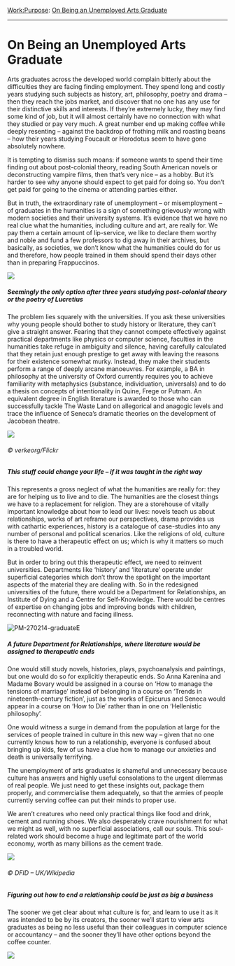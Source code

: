 [Work:](https://www.theschooloflife.com/thebookoflife/category/work/)[Purpose](https://www.theschooloflife.com/thebookoflife/category/work/purpose/): [On Being an Unemployed Arts Graduate](https://www.theschooloflife.com/thebookoflife/arts-unemployment/)

* * *

# On Being an Unemployed Arts Graduate

Arts graduates across the developed world complain bitterly about the difficulties they are facing finding employment. They spend long and costly years studying such subjects as history, art, philosophy, poetry and drama – then they reach the jobs market, and discover that no one has any use for their distinctive skills and interests. If they’re extremely lucky, they may find some kind of job, but it will almost certainly have no connection with what they studied or pay very much. A great number end up making coffee while deeply resenting – against the backdrop of frothing milk and roasting beans – how their years studying Foucault or Herodotus seem to have gone absolutely nowhere.

It is tempting to dismiss such moans: if someone wants to spend their time finding out about post-colonial theory, reading South American novels or deconstructing vampire films, then that’s very nice – as a hobby. But it’s harder to see why anyone should expect to get paid for doing so. You don’t get paid for going to the cinema or attending parties either.

But in truth, the extraordinary rate of unemployment – or misemployment – of graduates in the humanities is a sign of something grievously wrong with modern societies and their university systems. It’s evidence that we have no real clue what the humanities, including culture and art, are really for. We pay them a certain amount of lip-service, we like to declare them worthy and noble and fund a few professors to dig away in their archives, but basically, as societies, we don’t know what the humanities could do for us and therefore, how people trained in them should spend their days other than in preparing Frappuccinos.

![](https://www.theschooloflife.com/thebookoflife/wp-content/uploads/2014/10/interior-europe-vendor-lager-uk-england-440590-pxhere.com_-1-1024x684.jpg)

##### Seemingly the only option after three years studying post-colonial theory or the poetry of Lucretius

The problem lies squarely with the universities. If you ask these universities why young people should bother to study history or literature, they can’t give a straight answer. Fearing that they cannot compete effectively against practical departments like physics or computer science, faculties in the humanities take refuge in ambiguity and silence, having carefully calculated that they retain just enough prestige to get away with leaving the reasons for their existence somewhat murky. Instead, they make their students perform a range of deeply arcane manoeuvres. For example, a BA in philosophy at the university of Oxford currently requires you to achieve familiarity with metaphysics (substance, individuation, universals) and to do a thesis on concepts of intentionality in Quine, Frege or Putnam. An equivalent degree in English literature is awarded to those who can successfully tackle The Waste Land on allegorical and anagogic levels and trace the influence of Seneca’s dramatic theories on the development of Jacobean theatre.

![](https://www.theschooloflife.com/thebookoflife/wp-content/uploads/2014/10/24497890934_dbff5dc155_o-1024x880.jpg)

###### © verkeorg/Flickr

##### This stuff could change your life – if it was taught in the right way

This represents a gross neglect of what the humanities are really for: they are for helping us to live and to die. The humanities are the closest things we have to a replacement for religion. They are a storehouse of vitally important knowledge about how to lead our lives: novels teach us about relationships, works of art reframe our perspectives, drama provides us with cathartic experiences, history is a catalogue of case-studies into any number of personal and political scenarios. Like the religions of old, culture is there to have a therapeutic effect on us; which is why it matters so much in a troubled world.

But in order to bring out this therapeutic effect, we need to reinvent universities. Departments like ‘history’ and ‘literature’ operate under superficial categories which don’t throw the spotlight on the important aspects of the material they are dealing with. So in the redesigned universities of the future, there would be a Department for Relationships, an Institute of Dying and a Centre for Self-Knowledge. There would be centres of expertise on changing jobs and improving bonds with children, reconnecting with nature and facing illness.

![PM-270214-graduateE](https://www.theschooloflife.com/thebookoflife/wp-content/uploads/2014/09/PM-270214-graduateE.jpg)

##### A future Department for Relationships, where literature would be assigned to therapeutic ends

One would still study novels, histories, plays, psychoanalysis and paintings, but one would do so for explicitly therapeutic ends. So Anna Karenina and Madame Bovary would be assigned in a course on ‘How to manage the tensions of marriage’ instead of belonging in a course on ‘Trends in nineteenth-century fiction’, just as the works of Epicurus and Seneca would appear in a course on ‘How to Die’ rather than in one on ‘Hellenistic philosophy’.

One would witness a surge in demand from the population at large for the services of people trained in culture in this new way – given that no one currently knows how to run a relationship, everyone is confused about bringing up kids, few of us have a clue how to manage our anxieties and death is universally terrifying.

The unemployment of arts graduates is shameful and unnecessary because culture has answers and highly useful consolations to the urgent dilemmas of real people. We just need to get these insights out, package them properly, and commercialise them adequately, so that the armies of people currently serving coffee can put their minds to proper use.

We aren’t creatures who need only practical things like food and drink, cement and running shoes. We also desperately crave nourishment for what we might as well, with no superficial associations, call our souls. This soul-related work should become a huge and legitimate part of the world economy, worth as many billions as the cement trade.

![](https://www.theschooloflife.com/thebookoflife/wp-content/uploads/2014/10/Factory_of_National_Cement_Share_Company-1-1024x683.jpg)

###### © DFID – UK/Wikipedia

##### Figuring out how to end a relationship could be just as big a business

The sooner we get clear about what culture is for, and learn to use it as it was intended to be by its creators, the sooner we’ll start to view arts graduates as being no less useful than their colleagues in computer science or accountancy – and the sooner they’ll have other options beyond the coffee counter.

[![](https://img.youtube.com/vi/4D0fLisyjBY/0.jpg)](https://www.youtube.com/embed/4D0fLisyjBY '')
